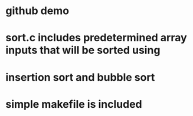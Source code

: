 # github demo
# sort.c includes predetermined array inputs that will be sorted using
# insertion sort and bubble sort
# simple makefile is included
